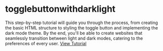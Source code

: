 # togglebuttonwithdarklight
This step-by-step tutorial will guide you through the process, from creating the basic HTML structure to styling the toggle button and implementing the dark mode theme. By the end, you'll be able to create websites that seamlessly transition between light and dark modes, catering to the preferences of every user.
[View Tutorial](https://youtu.be/tBhug1Op1fI)

